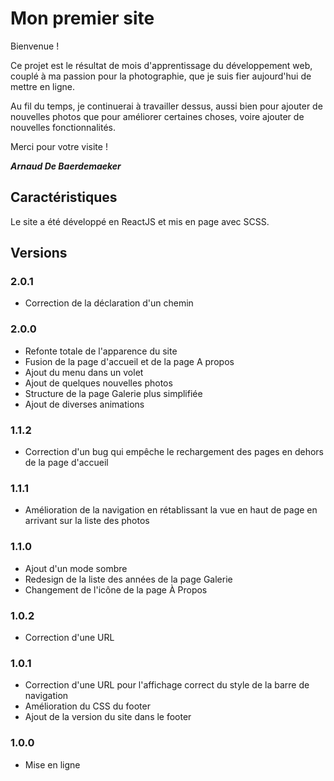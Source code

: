 # Mon premier site

Bienvenue !

Ce projet est le résultat de mois d'apprentissage du développement web, couplé à ma passion pour la photographie, que je suis fier aujourd'hui de mettre en ligne.

Au fil du temps, je continuerai à travailler dessus, aussi bien pour ajouter de nouvelles photos que pour améliorer certaines choses, voire ajouter de nouvelles fonctionnalités.

Merci pour votre visite !

_**Arnaud De Baerdemaeker**_


## Caractéristiques

Le site a été développé en ReactJS et mis en page avec SCSS.


## Versions

### 2.0.1
- Correction de la déclaration d'un chemin

### 2.0.0
- Refonte totale de l'apparence du site
- Fusion de la page d'accueil et de la page A propos
- Ajout du menu dans un volet
- Ajout de quelques nouvelles photos
- Structure de la page Galerie plus simplifiée
- Ajout de diverses animations

### 1.1.2
- Correction d'un bug qui empêche le rechargement des pages en dehors de la page d'accueil

### 1.1.1
- Amélioration de la navigation en rétablissant la vue en haut de page en arrivant sur la liste des photos

### 1.1.0
- Ajout d'un mode sombre
- Redesign de la liste des années de la page Galerie
- Changement de l'icône de la page À Propos

### 1.0.2
- Correction d'une URL

### 1.0.1
- Correction d'une URL pour l'affichage correct du style de la barre de navigation
- Amélioration du CSS du footer
- Ajout de la version du site dans le footer

### 1.0.0
- Mise en ligne